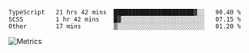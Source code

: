<!--START_SECTION:waka-->

```text
TypeScript   21 hrs 42 mins  ██████████████████████▓░░   90.40 %
SCSS         1 hr 42 mins    █▓░░░░░░░░░░░░░░░░░░░░░░░   07.15 %
Other        17 mins         ▒░░░░░░░░░░░░░░░░░░░░░░░░   01.20 %
```

<!--END_SECTION:waka-->

![Metrics](https://metrics.lecoq.io/TachibanaKimika?template=classic&base.activity=0&base.community=0&base.repositories=0&languages=1&isocalendar=1&isocalendar.duration=half-year&languages.limit=8&languages.sections=most-used&languages.colors=github&languages.threshold=0%25&languages.indepth=false&languages.recent.load=300&languages.recent.days=14&config.timezone=Asia%2FShanghai)
